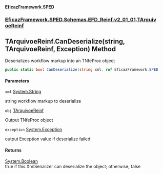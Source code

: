 #### [EficazFramework.SPED](EficazFrameworkSPED.md 'EficazFramework SPED')
### [EficazFramework.SPED.Schemas.EFD_Reinf.v2_01_01](EficazFramework.SPED.Schemas.EFD_Reinf.v2_01_01.md 'EficazFramework.SPED.Schemas.EFD_Reinf.v2_01_01').[TArquivoeReinf](EficazFramework.SPED.Schemas.EFD_Reinf.v2_01_01/TArquivoeReinf.md 'EficazFramework.SPED.Schemas.EFD_Reinf.v2_01_01.TArquivoeReinf')

## TArquivoeReinf.CanDeserialize(string, TArquivoeReinf, Exception) Method

Deserializes workflow markup into an TNfeProc object

```csharp
public static bool CanDeserialize(string xml, ref EficazFramework.SPED.Schemas.EFD_Reinf.v2_01_01.TArquivoeReinf obj, ref System.Exception exception);
```
#### Parameters

<a name='EficazFramework.SPED.Schemas.EFD_Reinf.v2_01_01.TArquivoeReinf.CanDeserialize(string,EficazFramework.SPED.Schemas.EFD_Reinf.v2_01_01.TArquivoeReinf,System.Exception).xml'></a>

`xml` [System.String](https://docs.microsoft.com/en-us/dotnet/api/System.String 'System.String')

string workflow markup to deserialize

<a name='EficazFramework.SPED.Schemas.EFD_Reinf.v2_01_01.TArquivoeReinf.CanDeserialize(string,EficazFramework.SPED.Schemas.EFD_Reinf.v2_01_01.TArquivoeReinf,System.Exception).obj'></a>

`obj` [TArquivoeReinf](EficazFramework.SPED.Schemas.EFD_Reinf.v2_01_01/TArquivoeReinf.md 'EficazFramework.SPED.Schemas.EFD_Reinf.v2_01_01.TArquivoeReinf')

Output TNfeProc object

<a name='EficazFramework.SPED.Schemas.EFD_Reinf.v2_01_01.TArquivoeReinf.CanDeserialize(string,EficazFramework.SPED.Schemas.EFD_Reinf.v2_01_01.TArquivoeReinf,System.Exception).exception'></a>

`exception` [System.Exception](https://docs.microsoft.com/en-us/dotnet/api/System.Exception 'System.Exception')

output Exception value if deserialize failed

#### Returns
[System.Boolean](https://docs.microsoft.com/en-us/dotnet/api/System.Boolean 'System.Boolean')  
true if this XmlSerializer can deserialize the object; otherwise, false